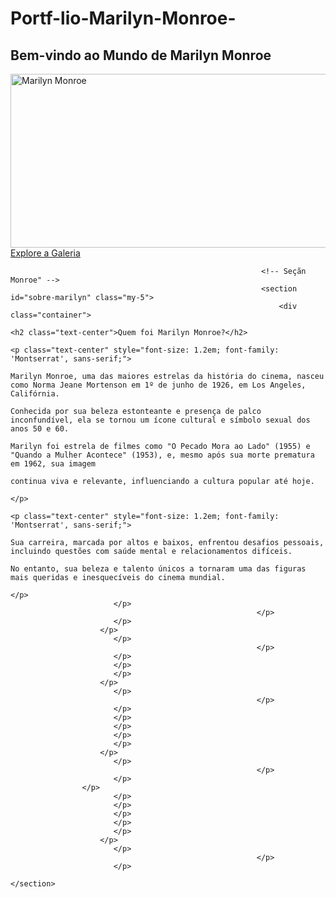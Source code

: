 # Portf-lio-Marilyn-Monroe-
<section id="inicio" class="my-5">
    <div class="inicio-fundo d-flex justify-content-between align-items-center">
            <div class="esquerda-conteudo">
                        <h1 class="display-4 text-white fst-italic fw-bold">Bem-vindo ao Mundo de Marilyn Monroe</h1>
                                    <img src="img/marilyn-hero.jpg" alt="Marilyn Monroe" class="mb-3" width="563" height="278" loading="lazy">
                                                <a href="#galeria" class="btn btn-primary btn-lg botao-inicio fw-semibold">Explore a Galeria</a>
                                                        </div>
                                                            </div>
                                                            </section>

                                                            <!-- Seçãn Monroe" -->
                                                            <section id="sobre-marilyn" class="my-5">
                                                                <div class="container">
                                                                        <h2 class="text-center">Quem foi Marilyn Monroe?</h2>
                                                                                <p class="text-center" style="font-size: 1.2em; font-family: 'Montserrat', sans-serif;">
                                                                                            Marilyn Monroe, uma das maiores estrelas da história do cinema, nasceu como Norma Jeane Mortenson em 1º de junho de 1926, em Los Angeles, Califórnia. 
                                                                                                        Conhecida por sua beleza estonteante e presença de palco inconfundível, ela se tornou um ícone cultural e símbolo sexual dos anos 50 e 60. 
                                                                                                                    Marilyn foi estrela de filmes como "O Pecado Mora ao Lado" (1955) e "Quando a Mulher Acontece" (1953), e, mesmo após sua morte prematura em 1962, sua imagem 
                                                                                                                                continua viva e relevante, influenciando a cultura popular até hoje.
                                                                                                                                        </p>
                                                                                                                                                <p class="text-center" style="font-size: 1.2em; font-family: 'Montserrat', sans-serif;">
                                                                                                                                                            Sua carreira, marcada por altos e baixos, enfrentou desafios pessoais, incluindo questões com saúde mental e relacionamentos difíceis. 
                                                                                                                                                                        No entanto, sua beleza e talento únicos a tornaram uma das figuras mais queridas e inesquecíveis do cinema mundial.
                                                                                                                                                                                </p>
                           </p>
                                                           </p>
                           </p>
                        </p>
                           </p>
                                                           </p>
                           </p>
                           </p>
                           </p>
                        </p>
                           </p>
                                                           </p>
                           </p>
                           </p>
                           </p>
                           </p>
                           </p>
                        </p>
                           </p>
                                                           </p>
                           </p>
                    </p>
                           </p>
                           </p>
                           </p>
                           </p>
                           </p>
                        </p>
                           </p>
                                                           </p>
                           </p>
                                                                                                                                                                                                   </section>